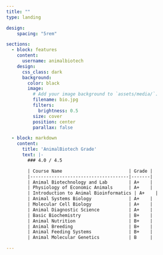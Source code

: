```yaml
---
title: ""
type: landing

design:
    spacing: "5rem"

sections:
  - block: features
    content:
      username: animalbiotech
    design:
      css_class: dark
      background: 
        color: black
        image:
          # Add your image background to `assets/media/`.
          filename: bio.jpg
          filters:
            brightness: 0.5
          size: cover
          position: center
          parallax: false

  - block: markdown
    content:
      title: 'AnimalBiotech Grade'
      text: |-
        ### 4.0 / 4.5

        | Course Name                         | Grade |
        |-------------------------------------|-------|
        | Animal Biotechnology and Lab        | A+    |
        | Physiology of Economic Animals      | A+    |
        | Introduction to Animal Bioinformatics | A+    |
        | Animal Systems Biology              | A+    |
        | Molecular Cell Biology              | A+    |
        | Animal Diagnostic Science           | A+    |
        | Basic Biochemistry                  | B+    |
        | Animal Nutrition                    | B+    |
        | Animal Breeding                     | B+    |
        | Animal Feeding Systems              | B+    |
        | Animal Molecular Genetics           | B     |

---
```


